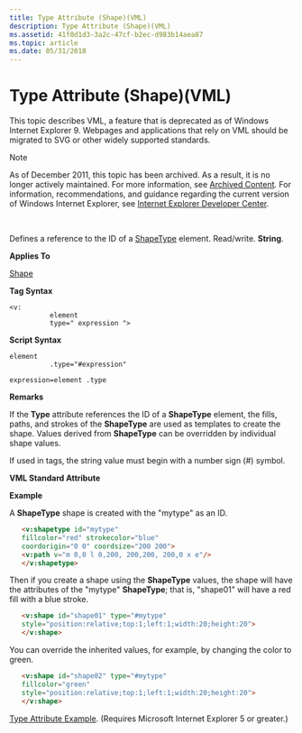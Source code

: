 ```yaml
---
title: Type Attribute (Shape)(VML)
description: Type Attribute (Shape)(VML)
ms.assetid: 41f0d1d3-3a2c-47cf-b2ec-d983b14aea87
ms.topic: article
ms.date: 05/31/2018
---
```


# Type Attribute (Shape)(VML)

This topic describes VML, a feature that is deprecated as of Windows Internet Explorer 9. Webpages and applications that rely on VML should be migrated to SVG or other widely supported standards.

> [!Note]  
> As of December 2011, this topic has been archived. As a result, it is no longer actively maintained. For more information, see [Archived Content](https://docs.microsoft.com/previous-versions/windows/internet-explorer/ie-developer/). For information, recommendations, and guidance regarding the current version of Windows Internet Explorer, see [Internet Explorer Developer Center](https://msdn.microsoft.com/ie/).

 

Defines a reference to the ID of a [ShapeType](msdn-online-vml-shapetype-element.md) element. Read/write. **String**.

**Applies To**

[Shape](shape-element--vml.md)

**Tag Syntax**

``` syntax
<v:
          element 
          type=" expression ">
```

**Script Syntax**

``` syntax
element 
          .type="#expression"
```

``` syntax
expression=element .type
```

**Remarks**

If the **Type** attribute references the ID of a **ShapeType** element, the fills, paths, and strokes of the **ShapeType** are used as templates to create the shape. Values derived from **ShapeType** can be overridden by individual shape values.

If used in tags, the string value must begin with a number sign (\#) symbol.

**VML Standard Attribute**

**Example**

A **ShapeType** shape is created with the "mytype" as an ID.


```HTML
   <v:shapetype id="mytype"
   fillcolor="red" strokecolor="blue"
   coordorigin="0 0" coordsize="200 200">
   <v:path v="m 0,0 l 0,200, 200,200, 200,0 x e"/>
   </v:shapetype>
```



Then if you create a shape using the **ShapeType** values, the shape will have the attributes of the "mytype" **ShapeType**; that is, "shape01" will have a red fill with a blue stroke.


```HTML
   <v:shape id="shape01" type="#mytype"
   style="position:relative;top:1;left:1;width:20;height:20">
   </v:shape>
```



You can override the inherited values, for example, by changing the color to green.


```HTML
   <v:shape id="shape02" type="#mytype"
   fillcolor="green"
   style="position:relative;top:1;left:1;width:20;height:20">
   </v:shape>
```



[Type Attribute Example](https://docs.microsoft.com/previous-versions/bb264099(v%3dvs.85)). (Requires Microsoft Internet Explorer 5 or greater.)

 

 




